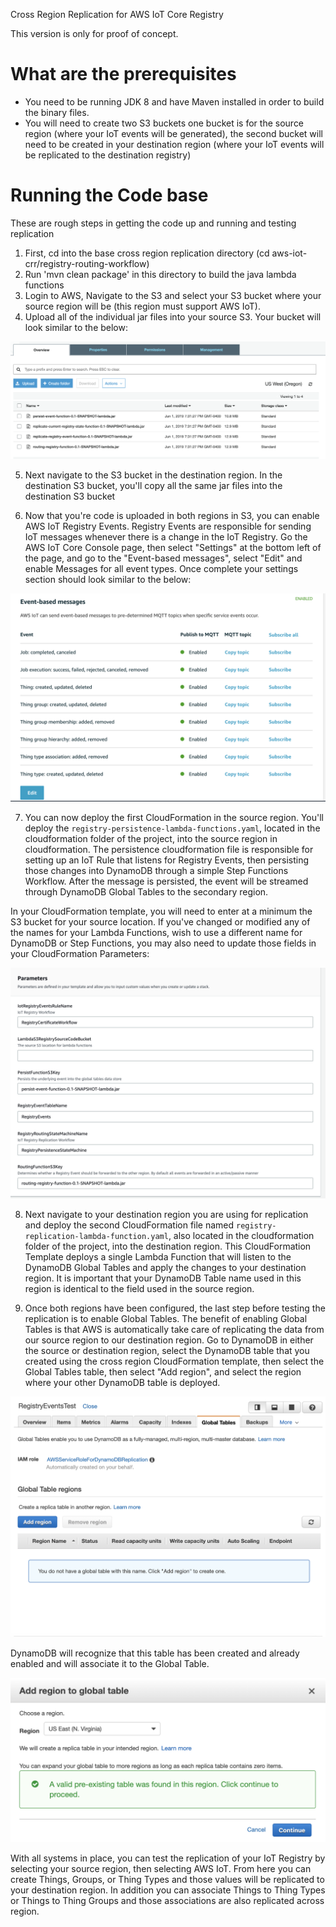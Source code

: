 Cross Region Replication for AWS IoT Core Registry

This version is only for proof of concept.

# What are the prerequisites
* You need to be running JDK 8 and have Maven installed in order to build the binary files.
* You will need to create two S3 buckets one bucket is for the source region (where your IoT events will be generated), the second bucket will need to be created in your destination region (where your IoT events will be replicated to the destination registry)

# Running the Code base
These are rough steps in getting the code up and running and testing replication

1) First, cd into the base cross region replication directory (cd aws-iot-crr/registry-routing-workflow)
2) Run 'mvn clean package' in this directory to build the java lambda functions
3) Login to AWS, Navigate to the S3 and select your S3 bucket where your source region will be (this region must support AWS IoT). 
4) Upload  all of the individual jar files into your source S3. Your bucket will look similar to the below:


![img/source-region-bucket.png](img/s3-bucket-lambda-zip.png)


5) Next navigate to the S3 bucket in the destination region. In the destination S3 bucket, you'll copy all the same jar files into the destination S3 bucket

6) Now that you're code is uploaded in both regions in S3, you can enable AWS IoT Registry Events. Registry Events are responsible for sending IoT messages whenever there is a change in the IoT Registry. Go the AWS IoT Core Console page, then select "Settings" at the bottom left of the page, and go to the "Event-based messages", select "Edit" and enable Messages for all event types. Once complete your settings section should look similar to the below:

![img/source-region-bucket.png](img/aws-iot-registryevents-settings.png)

7) You can now deploy the first CloudFormation in the source region. You'll deploy the `registry-persistence-lambda-functions.yaml`, located in the cloudformation folder of the project, into the source region in cloudformation. The persistence cloudformation file is responsible for setting up an IoT Rule that listens for Registry Events, then persisting those changes into DynamoDB through a simple Step Functions Workflow. After the message is persisted, the event will be streamed through DynamoDB Global Tables to the secondary region.

In your CloudFormation template, you will need to enter at a minimum the S3 bucket for your source location. If you've changed or modified any of the names for your Lambda Functions, wish to use a different name for DynamoDB or Step Functions, you may also need to update those fields in your CloudFormation Parameters:

 ![img/source-yaml.png](img/source-yaml.png)


8) Next navigate to your destination region you are using for replication and deploy the second CloudFormation file named `registry-replication-lambda-function.yaml`, also located in the cloudformation folder of the project, into the destination region. This CloudFormation Template deploys a single Lambda Function that will listen to the DynamoDB Global Tables and apply the changes to your destination region. It is important that your DynamoDB Table name used in this region is identical to the field used in the source region.

9) Once both regions have been configured, the last step before testing the replication is to enable Global Tables. The benefit of enabling Global Tables is that AWS is automatically take care of replicating the data from our source region to our destination region. Go to DynamoDB in either the source or destination region, select the DynamoDB table that you created using the cross region CloudFormation template, then select the Global Tables table, then select "Add region", and select the region where your other DynamoDB table is deployed. 

 ![img/destination-yaml.png](img/add-dynamodb-region.png)

DynamoDB will recognize that this table has been created and already enabled and will associate it to the Global Table.

 ![img/destination-yaml.png](img/existing-dynamodb-table.png)

With all systems in place, you can test the replication of your IoT Registry by selecting your source region, then selecting AWS IoT. From here you can create Things, Groups, or Thing Types and those values will be replicated to your destination region. In addition you can associate Things to Thing Types or Things to Thing Groups and those associations are also replicated across region. 
